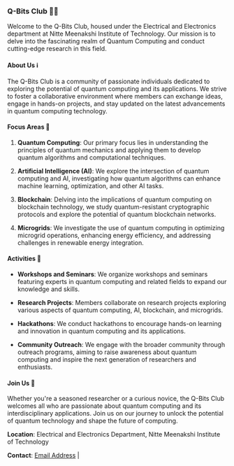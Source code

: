 ### Q-Bits Club 🌌🔬

Welcome to the Q-Bits Club, housed under the Electrical and Electronics department at Nitte Meenakshi Institute of Technology. Our mission is to delve into the fascinating realm of Quantum Computing and conduct cutting-edge research in this field. 

#### About Us ℹ️

The Q-Bits Club is a community of passionate individuals dedicated to exploring the potential of quantum computing and its applications. We strive to foster a collaborative environment where members can exchange ideas, engage in hands-on projects, and stay updated on the latest advancements in quantum computing technology.

#### Focus Areas 🎯

1. **Quantum Computing**: Our primary focus lies in understanding the principles of quantum mechanics and applying them to develop quantum algorithms and computational techniques.

2. **Artificial Intelligence (AI)**: We explore the intersection of quantum computing and AI, investigating how quantum algorithms can enhance machine learning, optimization, and other AI tasks.

3. **Blockchain**: Delving into the implications of quantum computing on blockchain technology, we study quantum-resistant cryptographic protocols and explore the potential of quantum blockchain networks.

4. **Microgrids**: We investigate the use of quantum computing in optimizing microgrid operations, enhancing energy efficiency, and addressing challenges in renewable energy integration.

#### Activities 🚀

- **Workshops and Seminars**: We organize workshops and seminars featuring experts in quantum computing and related fields to expand our knowledge and skills.
  
- **Research Projects**: Members collaborate on research projects exploring various aspects of quantum computing, AI, blockchain, and microgrids.

- **Hackathons**: We conduct hackathons to encourage hands-on learning and innovation in quantum computing and its applications.

- **Community Outreach**: We engage with the broader community through outreach programs, aiming to raise awareness about quantum computing and inspire the next generation of researchers and enthusiasts.

#### Join Us 🤝

Whether you're a seasoned researcher or a curious novice, the Q-Bits Club welcomes all who are passionate about quantum computing and its interdisciplinary applications. Join us on our journey to unlock the potential of quantum technology and shape the future of computing.

**Location**: Electrical and Electronics Department, Nitte Meenakshi Institute of Technology

**Contact**: [Email Address](mailto:qbits@nmit.ac.in?subject=GitHub) |
